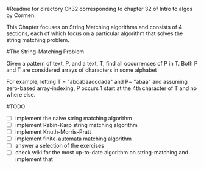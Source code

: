 #Readme for directory Ch32
corresponding to chapter 32 of Intro to algos by Cormen.

This Chapter focuses on String Matching algorithms and consists
of 4 sections, each of which focus on a particular algorithm that
solves the string matching problem.

#The String-Matching Problem

Given a pattern of text, P, and a text, T, find all
occurrences of P in T. Both P and T are considered arrays
of characters in some alphabet

For example, letting  T = "abcabaadcdada" and P= "abaa" and
assuming zero-based array-indexing, P occurs 1 start at the
4th character of T and no where else.

#TODO

- [ ] implement the naive string matching algorithm
- [ ] implement Rabin-Karp string matching algorithm
- [ ] implement Knuth-Morris-Pratt
- [ ] implement finite-automata matching algorithm
- [ ] answer a selection of the exercises
- [ ] check wiki for the most up-to-date algorithm on string-matching
       and implement that